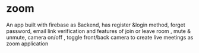 # zoom

An app built with firebase as Backend, has register &login method, forget password, email link verification and features of  join or leave room , mute & unmute, camera on/off , toggle front/back camera to create live meetings as zoom application
